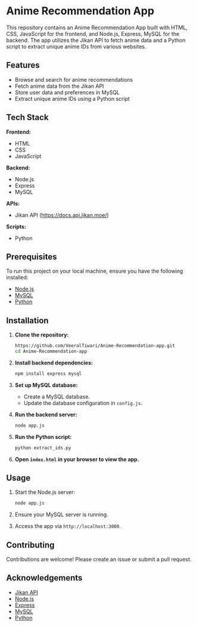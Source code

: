 # Anime Recommendation App

This repository contains an Anime Recommendation App built with HTML, CSS, JavaScript for the frontend, and Node.js, Express, MySQL for the backend. The app utilizes the Jikan API to fetch anime data and a Python script to extract unique anime IDs from various websites.

## Features

- Browse and search for anime recommendations
- Fetch anime data from the Jikan API
- Store user data and preferences in MySQL
- Extract unique anime IDs using a Python script

## Tech Stack

**Frontend:**
- HTML
- CSS
- JavaScript

**Backend:**
- Node.js
- Express
- MySQL

**APIs:**
- Jikan API (https://docs.api.jikan.moe/)

**Scripts:**
- Python

## Prerequisites

To run this project on your local machine, ensure you have the following installed:

- [Node.js](https://nodejs.org/en/download/)
- [MySQL](https://dev.mysql.com/downloads/installer/)
- [Python](https://www.python.org/downloads/)

## Installation

1. **Clone the repository:**

    ```bash
    https://github.com/VeeralTiwari/Anime-Recommendation-app.git
    cd Anime-Recommendation-app
    ```

2. **Install backend dependencies:**

    ```bash
    npm install express mysql 
    ```

3. **Set up MySQL database:**

    - Create a MySQL database.
    - Update the database configuration in `config.js`.

4. **Run the backend server:**

    ```bash
    node app.js
    ```

5. **Run the Python script:**

    ```bash
    python extract_ids.py
    ```

6. **Open `index.html` in your browser to view the app.**

## Usage

1. Start the Node.js server:

    ```bash
    node app.js
    ```

2. Ensure your MySQL server is running.

3. Access the app via `http://localhost:3000`.

## Contributing

Contributions are welcome! Please create an issue or submit a pull request.

## Acknowledgements

- [Jikan API](https://jikan.moe/)
- [Node.js](https://nodejs.org/)
- [Express](https://expressjs.com/)
- [MySQL](https://www.mysql.com/)
- [Python](https://www.python.org/)
